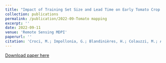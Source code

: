 ```yaml
---
title: "Impact of Training Set Size and Lead Time on Early Tomato Crop Mapping Accuracy"
collection: publications
permalink: /publication/2022-09-Tomato mapping
excerpt: ''
date: 2022-09-11
venue: 'Remote Sensing MDPI'
paperurl: ''
citation: 'Croci, M.; Impollonia, G.; Blandinières, H.; Colauzzi, M.; Amaducci, S. Impact of Training Set Size and Lead Time on Early Tomato Crop Mapping Accuracy. Remote Sens. 2022, 14, 4540.' https://doi.org/10.3390/rs14184540
---
```


[Download paper here](https://www.mdpi.com/2072-4292/14/18/4540)


